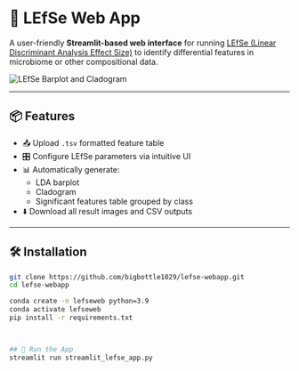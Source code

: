 # 🧬 LEfSe Web App

A user-friendly **Streamlit-based web interface** for running [LEfSe (Linear Discriminant Analysis Effect Size)](https://huttenhower.sph.harvard.edu/galaxy/) to identify differential features in microbiome or other compositional data.

![LEfSe Barplot and Cladogram](https://user-images.githubusercontent.com/your_screenshot_placeholder.png)

---

## 📦 Features

- 📤 Upload `.tsv` formatted feature table
- 🎛️ Configure LEfSe parameters via intuitive UI
- 📊 Automatically generate:
  - LDA barplot
  - Cladogram
  - Significant features table grouped by class
- ⬇️ Download all result images and CSV outputs

---

## 🛠️ Installation

```bash
git clone https://github.com/bigbottle1029/lefse-webapp.git
cd lefse-webapp

conda create -n lefseweb python=3.9
conda activate lefseweb
pip install -r requirements.txt



## 🚀 Run the App
streamlit run streamlit_lefse_app.py